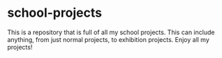 # school-projects
This is a repository that is full of all my school projects. This can include anything, from just normal projects, to exhibition projects. Enjoy all my projects!
